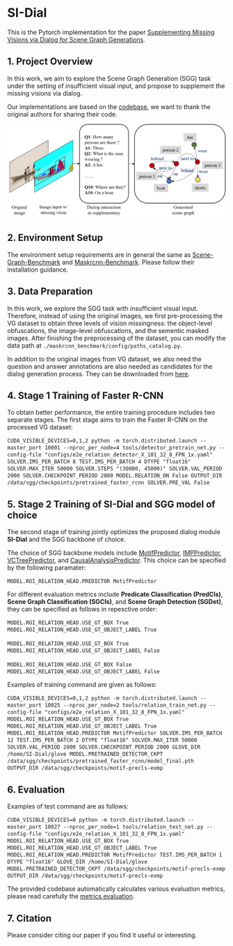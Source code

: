 # SI-Dial
This is the Pytorch implementation for the paper [Supplementing Missing Visions via Dialog for Scene Graph Generations]().

## 1. Project Overview
In this work, we aim to explore the Scene Graph Generation (SGG) task under the setting of insufficient visual input, and propose to supplement the missing visions via dialog.

Our implementations are based on the [codebase](https://github.com/KaihuaTang/Scene-Graph-Benchmark.pytorch), we want to thank the original authors for sharing their code. 

<p align="center">
	<img src="assets/Figure1.png" width="500">

## 2. Environment Setup
The environment setup requirements are in general the same as [Scene-Graph-Benchmark](https://github.com/KaihuaTang/Scene-Graph-Benchmark.pytorch/blob/master/INSTALL.md) and [Maskrcnn-Benchmark](https://github.com/facebookresearch/maskrcnn-benchmark). Please follow their installation guidance.

## 3. Data Preparation
In this work, we explore the SGG task with insufficient visual input. Therefore, instead of using the original images, we first pre-processing the VG dataset to obtain three levels of vision missingness: the object-level obfuscations, the image-level obfuscations, and the sementic masked images. After finishing the preprocessing of the dataset, you can modify the data path at ```./maskrcnn_benchmark/config/paths_catalog.py```.

In addition to the original images from VG dataset, we also need the question and answer annotations are also needed as candidates for the dialog generation process. They can be downloaded from [here](https://visualgenome.org/api/v0/api_home.html).

## 4. Stage 1 Training of Faster R-CNN
To obtain better performance, the entire training procedure includes two separate stages. The first stage aims to train the Faster R-CNN on the processed VG dataset:

```
CUDA_VISIBLE_DEVICES=0,1,2 python -m torch.distributed.launch --master_port 10001 --nproc_per_node=4 tools/detector_pretrain_net.py --config-file "configs/e2e_relation_detector_X_101_32_8_FPN_1x.yaml" SOLVER.IMS_PER_BATCH 8 TEST.IMS_PER_BATCH 4 DTYPE "float16" SOLVER.MAX_ITER 50000 SOLVER.STEPS "(30000, 45000)" SOLVER.VAL_PERIOD 2000 SOLVER.CHECKPOINT_PERIOD 2000 MODEL.RELATION_ON False OUTPUT_DIR /data/sgg/checkpoints/pretrained_faster_rcnn SOLVER.PRE_VAL False
```

## 5. Stage 2 Training of SI-Dial and SGG model of choice
The second stage of training jointly optimizes the proposed dialog module **SI-Dial** and the SGG backbone of choice.

The choice of SGG backbone models include [MotifPredictor](https://arxiv.org/abs/1711.06640), [IMPPredictor](https://arxiv.org/abs/1701.02426), [VCTreePredictor](https://arxiv.org/abs/1812.01880), and [CausalAnalysisPredictor](https://arxiv.org/abs/2002.11949). This choice can be specified by the following paramater:

```
MODEL.ROI_RELATION_HEAD.PREDICTOR MotifPredictor
```

For different evaluation metrics include **Predicate Classification (PredCls)**, **Scene Graph Classification (SGCls)**, and **Scene Graph Detection (SGDet)**, they can be specified as follows in repesctive order:

```
MODEL.ROI_RELATION_HEAD.USE_GT_BOX True MODEL.ROI_RELATION_HEAD.USE_GT_OBJECT_LABEL True

MODEL.ROI_RELATION_HEAD.USE_GT_BOX True MODEL.ROI_RELATION_HEAD.USE_GT_OBJECT_LABEL False

MODEL.ROI_RELATION_HEAD.USE_GT_BOX False MODEL.ROI_RELATION_HEAD.USE_GT_OBJECT_LABEL False
```

Examples of training command are given as follows:

```
CUDA_VISIBLE_DEVICES=0,1,2 python -m torch.distributed.launch --master_port 10025 --nproc_per_node=2 tools/relation_train_net.py --config-file "configs/e2e_relation_X_101_32_8_FPN_1x.yaml" MODEL.ROI_RELATION_HEAD.USE_GT_BOX True MODEL.ROI_RELATION_HEAD.USE_GT_OBJECT_LABEL True MODEL.ROI_RELATION_HEAD.PREDICTOR MotifPredictor SOLVER.IMS_PER_BATCH 12 TEST.IMS_PER_BATCH 2 DTYPE "float16" SOLVER.MAX_ITER 50000 SOLVER.VAL_PERIOD 2000 SOLVER.CHECKPOINT_PERIOD 2000 GLOVE_DIR /home/SI-Dial/glove MODEL.PRETRAINED_DETECTOR_CKPT /data/sgg/checkpoints/pretrained_faster_rcnn/model_final.pth OUTPUT_DIR /data/sgg/checkpoints/motif-precls-exmp
```

## 6. Evaluation

Examples of test command are as follows:

```
CUDA_VISIBLE_DEVICES=0 python -m torch.distributed.launch --master_port 10027 --nproc_per_node=1 tools/relation_test_net.py --config-file "configs/e2e_relation_X_101_32_8_FPN_1x.yaml" MODEL.ROI_RELATION_HEAD.USE_GT_BOX True MODEL.ROI_RELATION_HEAD.USE_GT_OBJECT_LABEL True MODEL.ROI_RELATION_HEAD.PREDICTOR MotifPredictor TEST.IMS_PER_BATCH 1 DTYPE "float16" GLOVE_DIR /home/SI-Dial/glove MODEL.PRETRAINED_DETECTOR_CKPT /data/sgg/checkpoints/motif-precls-exmp OUTPUT_DIR /data/sgg/checkpoints/motif-precls-exmp
```

The provided codebase automatically calculates various evaluation metrics, please read carefully the [metrics evaluation](https://github.com/KaihuaTang/Scene-Graph-Benchmark.pytorch/blob/master/METRICS.md).

## 7. Citation
Please consider citing our paper if you find it useful or interesting.
```
```


